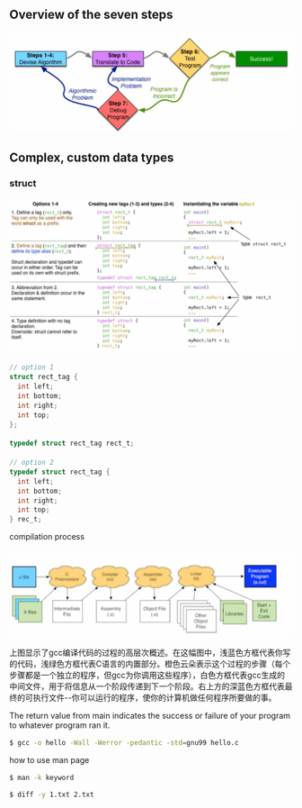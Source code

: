 ## Overview of the seven steps

![7steps](../assets/7steps.jpg)





## Complex, custom data types

### struct

<img src="../assets/struct1.jpg" alt="struct1" width="700px" />

```c
// option 1
struct rect_tag {
  int left;
  int bottom;
  int right;
  int top;
};

typedef struct rect_tag rect_t;

// option 2
typedef struct rect_tag {
  int left;
  int bottom;
  int right;
  int top;
} rec_t;
```



compilation process

<img src="../assets/compilation-process.jpg" alt="compilation-process" style="zoom:50%;" />

上图显示了gcc编译代码的过程的高层次概述。在这幅图中，浅蓝色方框代表你写的代码，浅绿色方框代表C语言的内置部分。橙色云朵表示这个过程的步骤（每个步骤都是一个独立的程序，但gcc为你调用这些程序），白色方框代表gcc生成的中间文件，用于将信息从一个阶段传递到下一个阶段。右上方的深蓝色方框代表最终的可执行文件--你可以运行的程序，使你的计算机做任何程序所要做的事。



The return value from main indicates the success or failure of your program to whatever program ran it.



```sh
$ gcc -o hello -Wall -Werror -pedantic -std=gnu99 hello.c
```



how to use man page



```sh
$ man -k keyword
```



```sh
$ diff -y 1.txt 2.txt


```



